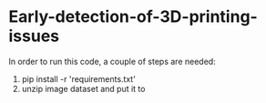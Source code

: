 # Early-detection-of-3D-printing-issues
In order to run this code, a couple of steps are needed:
1. pip install -r 'requirements.txt'
2. unzip image dataset and put it to
